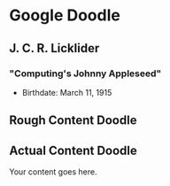 # Google Doodle

## J. C. R. Licklider
### "Computing's Johnny Appleseed"
* Birthdate: March 11, 1915

## Rough Content Doodle


## Actual Content Doodle
Your content goes here. 
